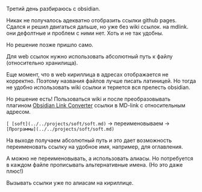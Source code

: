 Третий день разбираюсь с obsidian.

Никак не получалось адекватно отобразить ссылки github pages. 
Сдался и решил двигаться дальше, но уже без wiki ссылок. на mdlink. они дефолтные и проблем с ними нет. Хоть и не так удобны.

Но решение позже пришло само. 

Для web ссылок нужно использовать абсолютный путь к файлу (относительно хранилища).

Еще момент, что в web кириллица в адресах отображается не корректно. Поэтому названия файлов лучше писать латиницей. Но тогда не удобно использовать wiki ссылки и теряется вся прелесть obsidian.

Но решение есть! Пользоваться wiki и после преобразовывать плагином [Obsidian Link Converter](../../projects/Obsidian%20Link%20Converter.md) ссылки в MD-link с относительным  адресом. 

`[ [soft](../../projects/soft/soft.md)` -> переименовываем -> `[Программы](../../projects/soft/soft.md)`

На выходе получаем абсолютный путь и это дает возможность переименовать ссылку на удобное имя, например, для оглавления.

А можно не переименовывать, а использовать алиасы. Но потребуется в каждом файле прописывать альтернативные имена. (Но это даже плюс!)

Вызывать ссылки уже по алиасам на кириллице.
